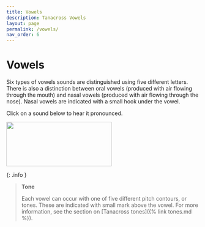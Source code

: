 ```yaml
---
title: Vowels
description: Tanacross Vowels
layout: page
permalink: /vowels/
nav_order: 6
---
```


# Vowels


Six types of vowels sounds are distinguished using five different letters. There is also a distinction between <span class="def">oral</span> vowels (produced with air flowing through the mouth) and <span class="def">nasal</span> vowels (produced with air flowing through the nose). Nasal vowels are indicated with a small hook under the vowel. 


Click on a sound below to hear it pronounced.

<img src="{{site.baseurl}}/assets/images/vowels.gif" border="0" usemap="#Vowels" width="275" height="116">




{: .info }
> **Tone**
> 
> Each vowel can occur with one of five different pitch contours, or tones. 
These are indicated with small mark above the vowel. For more information, see the section on [Tanacross tones]({% link tones.md %}).


				
<map name="Vowels">
<area shape="rect" coords="76,9,108,54" href="/letters/i.html" alt="letter i">
<area shape="rect" coords="110,9,139,54" href="/letters/ee.html" alt="letter ee">
<area shape="rect" coords="141,9,170,54" href="/letters/e.html" alt="letter e">
<area shape="rect" coords="172,9,201,54" href="/letters/a.html" alt="letter a">
<area shape="rect" coords="203,9,232,54" href="/letters/o.html" alt="letter o">
<area shape="rect" coords="234,9,264,54" href="/letters/u.html" alt="letter u">
<area shape="rect" coords="76,57,107,103" href="/letters/i_nasal.html" alt="letter i nasal">
<area shape="rect" coords="110,57,139,103" href="/letters/e_nasal.html" alt="letter ee nasal">
<area shape="rect" coords="141,57,170,103" href="/letters/e_nasal.html" alt="letter e nasal">
<area shape="rect" coords="172,57,201,103" href="/letters/a_nasal.html" alt="letter a nasal">
<area shape="rect" coords="234,57,264,103" href="/letters/u_nasal.html" alt="letter u nasal">
</map>
